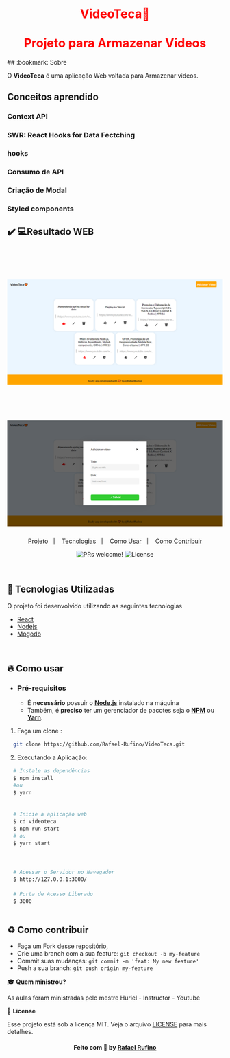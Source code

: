 <h1 align="center" style = "color: red;">
    <b style ="color:red;">VideoTeca🧡</b>
 <br><br>
    <b>Projeto para Armazenar Videos</b><br>

</h1>
## :bookmark: Sobre

O <strong>VideoTeca</strong> é uma aplicação Web voltada para Armazenar videos.

## Conceitos aprendido

### Context API

### SWR: React Hooks for Data Fectching

### hooks

### Consumo de API

### Criação de Modal

### Styled components

## :heavy_check_mark: :computer:Resultado WEB

<br><br>

<h1 align="center">
    <img alt="Web" src="./.github/web.png" width="900px">
</h1>

<br/>
<h1 align="center">
    <img alt="Web1" src="./.github/web1.png" width="900px">
</h1>

<p align="center">
  <a href="#sobre">Projeto</a>&nbsp;&nbsp;&nbsp;|&nbsp;&nbsp;&nbsp;
  <a href="#tecnologias-utilizadas">Tecnologias</a>&nbsp;&nbsp;&nbsp;|&nbsp;&nbsp;&nbsp;
  <a href="#como-usar">Como Usar</a>&nbsp;&nbsp;&nbsp;|&nbsp;&nbsp;&nbsp;
  <a href="#Como-Contribuir">Como Contribuir</a>
</p>

<p align="center">
 <img src="https://img.shields.io/static/v1?label=PRs&message=welcome&color=49AA26&labelColor=000000" alt="PRs welcome!" />

  <img alt="License" src="https://img.shields.io/static/v1?label=license&message=MIT&color=49AA26&labelColor=000000">
</p>

<br>

<a id="sobre"></a>

<a id="tecnologias-utilizadas"></a>

## :rocket: Tecnologias Utilizadas

O projeto foi desenvolvido utilizando as seguintes tecnologias

- [React](https://pt-br.reactjs.org/)
- [Nodejs](https://www.typescriptlang.org/)
- [Mogodb](https://firebase.google.com/docs)

<br>

<a id="como-usar"></a>

## :fire: Como usar

- ### **Pré-requisitos**

  - É **necessário** possuir o **[Node.js](https://nodejs.org/en/)** instalado na máquina
  - Também, é **preciso** ter um gerenciador de pacotes seja o **[NPM](https://www.npmjs.com/)** ou **[Yarn](https://yarnpkg.com/)**.

1. Faça um clone :

```sh
  git clone https://github.com/Rafael-Rufino/VideoTeca.git
```

2. Executando a Aplicação:

```sh
  # Instale as dependências
  $ npm install
  #ou
  $ yarn


  # Inicie a aplicação web
  $ cd videoteca
  $ npm run start
  # ou
  $ yarn start



  # Acessar o Servidor no Navegador
  $ http://127.0.0.1:3000/

  # Porta de Acesso Liberado
  $ 3000



```

<a id="Como-Contribuir"></a>

## :recycle: Como contribuir

- Faça um Fork desse repositório,
- Crie uma branch com a sua feature: `git checkout -b my-feature`
- Commit suas mudanças: `git commit -m 'feat: My new feature'`
- Push a sua branch: `git push origin my-feature`

🎓 **Quem ministrou?**

As aulas foram ministradas pelo mestre
Huriel - Instructor - Youtube

📝 **License**

Esse projeto está sob a licença MIT. Veja o arquivo [LICENSE](LICENSE.md) para mais detalhes.

<h4 align="center">
    Feito com 💜 by <a href="https://www.linkedin.com/in/rafael-r-dos-santos-b889311ba/" target="_blank">Rafael Rufino</a>
</h4>
